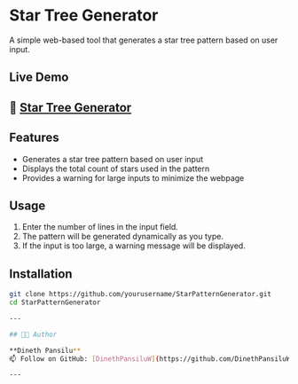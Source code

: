 # Star Tree Generator

A simple web-based tool that generates a star tree pattern based on user input.

## Live Demo

## 🚀 **[Star Tree Generator](https://dinethpansiluw.github.io/StarPatternGenerator2-forFun/)**

## Features
- Generates a star tree pattern based on user input
- Displays the total count of stars used in the pattern
- Provides a warning for large inputs to minimize the webpage

## Usage
1. Enter the number of lines in the input field.
2. The pattern will be generated dynamically as you type.
3. If the input is too large, a warning message will be displayed.

## Installation
```sh
git clone https://github.com/yourusername/StarPatternGenerator.git
cd StarPatternGenerator

---

## 🧑‍💻 Author

**Dineth Pansilu**  
📫 Follow on GitHub: [DinethPansiluW](https://github.com/DinethPansiluW)

---

